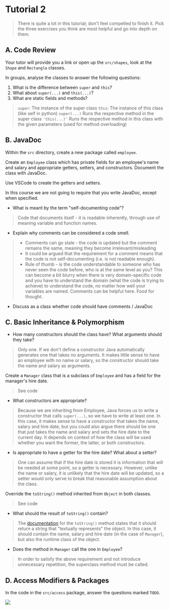 # Tutorial 2

> There is quite a lot in this tutorial; don't feel compelled to finish it. Pick the three exercises you think are most helpful and go into depth on them.

## A. Code Review

Your tutor will provide you a link or open up the `src/shapes`, look at the `Shape` and `Rectangle` classes.

In groups, analyse the classes to answer the following questions:

1. What is the difference between `super` and `this`?
2. What about `super(...)` and `this(...)`?
4. What are static fields and methods?

> `super`: The instance of the super class
`this`: The instance of this class (like self in python)
`super(...)` Runs the respective method in the super class
`'this(...)'` Runs the respective method in this class with the given parameters (used for method overloading)

## B. JavaDoc

Within the `src` directory, create a new package called `employee`.

Create an `Employee` class which has private fields for an employee's name and salary and appropriate getters, setters, and constructors. Document the class with JavaDoc.

Use VSCode to create the getters and setters.

In this course we are not going to require that you write JavaDoc, except when specified.

* What is meant by the term "self-documenting code"?

> Code that documents itself - it is readable inherently, through use of meaning variable and function names.

* Explain why comments can be considered a code smell.

> * Comments can go stale - the code is updated but the comment remains the same, meaning they become irrelevant/misleading
> * It could be argued that the requirement for a comment means that the code is not self-documenting (i.e. is not readable enough).
> * Rule of thumb - is the code understandable to someone who has never seen the code before, who is at the same level as you? This can become a bit blurry when there is very domain-specific code and you have to understand the domain (what the code is trying to achieve) to understand the code, no matter how well your variables are named. Comments can be helpful here. Food for thought.

* Discuss as a class whether code should have comments / JavaDoc

## C. Basic Inheritance & Polymorphism

* How many constructors should the class have? What arguments should they take?

> Only one. If we don't define a constructor Java automatically generates one that takes no arguments. It makes little sense to have an employee with no name or salary, so the constructor should take the name and salary as arguments.

Create a `Manager` class that is a subclass of `Employee` and has a field for the manager's hire date.

> See code

* What constructors are appropriate?

> Because we are inheriting from Employee, Java forces us to write a constructor that calls `super(...)`, so we have to write at least one. In this case, it makes sense to have a constructor that takes the name, salary and hire date, but you could also argue there should be one that just takes the name and salary and sets the hire date to the current day. It depends on context of how the class will be used whether you want the former, the latter, or both constructors.

* Is appropriate to have a getter for the hire date? What about a setter?

> One can assume that if the hire date is stored it is information that will be needed at some point, so a getter is necessary. However, unlike the name or salary, it is unlikely that the hire date will be updated, so a setter would only serve to break that reasonable assumption about the class.

Override the `toString()` method inherited from `Object` in both classes.

> See code

* What should the result of `toString()` contain?

> The [documentation](https://docs.oracle.com/javase/8/docs/api/java/lang/Object.html#toString--) for the `toString()` method states that it should return a string that "textually represents" the object. In this case, it should contain the name, salary and hire date (in the case of `Manager`), but also the runtime class of the object.

* Does the method in `Manager` call the one in `Employee`?

> In order to satisfy the above requirement and not introduce unnecessary repetition, the superclass method must be called.

## D. Access Modifiers & Packages

In the code in the `src/access` package, answer the questions marked `TODO`.

<img src='https://media.geeksforgeeks.org/wp-content/cdn-uploads/Access-Modifiers-in-Java.png' />
